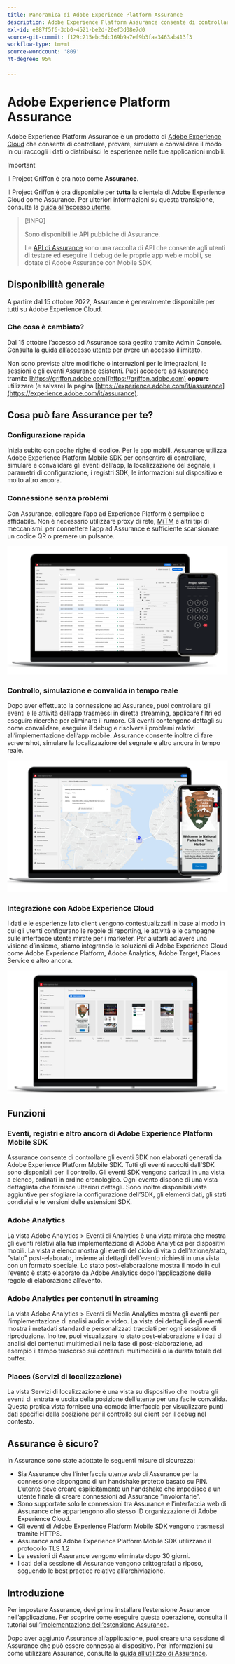 ```yaml
---
title: Panoramica di Adobe Experience Platform Assurance
description: Adobe Experience Platform Assurance consente di controllare, provare, simulare e convalidare il modo in cui raccogli i dati o distribuisci le esperienze all’interno delle tue applicazioni mobili.
exl-id: e887f5f6-3db0-4521-be2d-20ef3d08e7d0
source-git-commit: f129c215ebc5dc169b9a7ef9b3faa3463ab413f3
workflow-type: tm+mt
source-wordcount: '809'
ht-degree: 95%

---
```


# Adobe Experience Platform Assurance

Adobe Experience Platform Assurance è un prodotto di [Adobe Experience Cloud](https://www.adobe.com/it/experience-cloud.html) che consente di controllare, provare, simulare e convalidare il modo in cui raccogli i dati o distribuisci le esperienze nelle tue applicazioni mobili.

>[!IMPORTANT]
>
> Il Project Griffon è ora noto come **Assurance**.
>
> Il Project Griffon è ora disponibile per **tutta** la clientela di Adobe Experience Cloud come Assurance. Per ulteriori informazioni su questa transizione, consulta la [guida all’accesso utente](./user-access.md).

>[!INFO]
>
>Sono disponibili le API pubbliche di Assurance.
>
>Le [API di Assurance](https://developer.adobe.com/adobe-assurance-public-apis/) sono una raccolta di API che consente agli utenti di testare ed eseguire il debug delle proprie app web e mobili, se dotate di Adobe Assurance con Mobile SDK.

## Disponibilità generale

A partire dal 15 ottobre 2022, Assurance è generalmente disponibile per tutti su Adobe Experience Cloud.

### Che cosa è cambiato?

Dal 15 ottobre l’accesso ad Assurance sarà gestito tramite Admin Console. Consulta la [guida all’accesso utente](./user-access.md) per avere un accesso illimitato.

Non sono previste altre modifiche o interruzioni per le integrazioni, le sessioni e gli eventi Assurance esistenti. Puoi accedere ad Assurance tramite [https://griffon.adobe.com](https://griffon.adobe.com) **oppure** utilizzare (e salvare) la pagina [https://experience.adobe.com/it/assurance](https://experience.adobe.com/it/assurance).

## Cosa può fare Assurance per te?

### Configurazione rapida

Inizia subito con poche righe di codice. Per le app mobili, Assurance utilizza Adobe Experience Platform Mobile SDK per consentire di controllare, simulare e convalidare gli eventi dell’app, la localizzazione del segnale, i parametri di configurazione, i registri SDK, le informazioni sul dispositivo e molto altro ancora.

### Connessione senza problemi

Con Assurance, collegare l’app ad Experience Platform è semplice e affidabile. Non è necessario utilizzare proxy di rete, [MiTM](https://en.wikipedia.org/wiki/Man-in-the-middle_attack) e altri tipi di meccanismi: per connettere l’app ad Assurance è sufficiente scansionare un codice QR o premere un pulsante.

![](./images/index/no-hassle-connection.png)

### Controllo, simulazione e convalida in tempo reale

Dopo aver effettuato la connessione ad Assurance, puoi controllare gli eventi e le attività dell’app trasmessi in diretta streaming, applicare filtri ed eseguire ricerche per eliminare il rumore. Gli eventi contengono dettagli su come convalidare, eseguire il debug e risolvere i problemi relativi all’implementazione dell’app mobile. Assurance consente inoltre di fare screenshot, simulare la localizzazione del segnale e altro ancora in tempo reale.

![](./images/index/real-time-insepction.png)

### Integrazione con Adobe Experience Cloud

I dati e le esperienze lato client vengono contestualizzati in base al modo in cui gli utenti configurano le regole di reporting, le attività e le campagne sulle interfacce utente mirate per i marketer. Per aiutarti ad avere una visione d’insieme, stiamo integrando le soluzioni di Adobe Experience Cloud come Adobe Experience Platform, Adobe Analytics, Adobe Target, Places Service e altro ancora.

![](./images/index/integration.png)

## Funzioni

### Eventi, registri e altro ancora di Adobe Experience Platform Mobile SDK

Assurance consente di controllare gli eventi SDK non elaborati generati da Adobe Experience Platform Mobile SDK. Tutti gli eventi raccolti dall’SDK sono disponibili per il controllo. Gli eventi SDK vengono caricati in una vista a elenco, ordinati in ordine cronologico. Ogni evento dispone di una vista dettagliata che fornisce ulteriori dettagli. Sono inoltre disponibili viste aggiuntive per sfogliare la configurazione dell’SDK, gli elementi dati, gli stati condivisi e le versioni delle estensioni SDK.

### Adobe Analytics

La vista Adobe Analytics > Eventi di Analytics è una vista mirata che mostra gli eventi relativi alla tua implementazione di Adobe Analytics per dispositivi mobili. La vista a elenco mostra gli eventi del ciclo di vita o dell’azione/stato, &quot;stato&quot; post-elaborato, insieme ai dettagli dell’evento richiesti in una vista con un formato speciale. Lo stato post-elaborazione mostra il modo in cui l’evento è stato elaborato da Adobe Analytics dopo l’applicazione delle regole di elaborazione all’evento.

### Adobe Analytics per contenuti in streaming

La vista Adobe Analytics > Eventi di Media Analytics mostra gli eventi per l’implementazione di analisi audio e video. La vista dei dettagli degli eventi mostra i metadati standard e personalizzati tracciati per ogni sessione di riproduzione. Inoltre, puoi visualizzare lo stato post-elaborazione e i dati di analisi dei contenuti multimediali nella fase di post-elaborazione, ad esempio il tempo trascorso sui contenuti multimediali o la durata totale del buffer.

### Places (Servizi di localizzazione)

La vista Servizi di localizzazione è una vista su dispositivo che mostra gli eventi di entrata e uscita della posizione dell’utente per una facile convalida. Questa pratica vista fornisce una comoda interfaccia per visualizzare punti dati specifici della posizione per il controllo sul client per il debug nel contesto.

## Assurance è sicuro?

In Assurance sono state adottate le seguenti misure di sicurezza:

* Sia Assurance che l’interfaccia utente web di Assurance per la connessione dispongono di un handshake protetto basato su PIN. L’utente deve creare esplicitamente un handshake che impedisce a un utente finale di creare connessioni ad Assurance “involontarie”.
* Sono supportate solo le connessioni tra Assurance e l’interfaccia web di Assurance che appartengono allo stesso ID organizzazione di Adobe Experience Cloud.
* Gli eventi di Adobe Experience Platform Mobile SDK vengono trasmessi tramite HTTPS.
* Assurance and Adobe Experience Platform Mobile SDK utilizzano il protocollo TLS 1.2
* Le sessioni di Assurance vengono eliminate dopo 30 giorni.
* I dati della sessione di Assurance vengono crittografati a riposo, seguendo le best practice relative all’archiviazione.

## Introduzione

Per impostare Assurance, devi prima installare l’estensione Assurance nell’applicazione. Per scoprire come eseguire questa operazione, consulta il tutorial sull’[implementazione dell’estensione Assurance](https://developer.adobe.com/client-sdks/documentation/platform-assurance-sdk/#add-the-aep-assurance-extension-to-your-app).

Dopo aver aggiunto Assurance all’applicazione, puoi creare una sessione di Assurance che può essere connessa al dispositivo. Per informazioni su come utilizzare Assurance, consulta la [guida all’utilizzo di Assurance](./tutorials/using-assurance.md).
